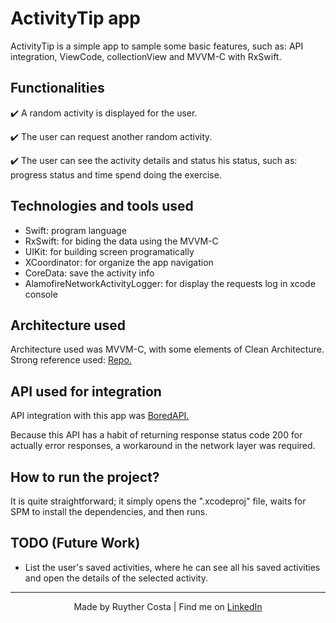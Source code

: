 # ActivityTip app

ActivityTip is a simple app to sample some basic features, such as: API integration, ViewCode, collectionView and MVVM-C with RxSwift.

## Functionalities
✔️ A random activity is displayed for the user.

✔️ The user can request another random activity.

✔️ The user can see the activity details and status his status, such as: progress status and time spend doing the exercise.

## Technologies and tools used

- Swift: program language
- RxSwift: for biding the data using the MVVM-C
- UIKit: for building screen programatically
- XCoordinator: for organize the app navigation
- CoreData: save the activity info
- AlamofireNetworkActivityLogger: for display the requests log in xcode console

## Architecture used

Architecture used was MVVM-C, with some elements of Clean Architecture. Strong reference used: <a href="https://github.com/kudoleh/iOS-Clean-Architecture-MVVM">Repo.</a></p> 

## API used for integration

API integration with this app was <a href="https://github.com/kudoleh/iOS-Clean-Architecture-MVVM">BoredAPI.</a></p>
Because this API has a habit of returning response status code 200 for actually error responses, a workaround in the network layer was required.

## How to run the project?

It is quite straightforward; it simply opens the ".xcodeproj" file, waits for SPM to install the dependencies, and then runs. 

## TODO (Future Work)

- List the user's saved activities, where he can see all his saved activities and open the details of the selected activity.

---
<p align="center">Made by Ruyther Costa | Find me on <a href="https://www.linkedin.com/in/ruyther">LinkedIn</a></p>
